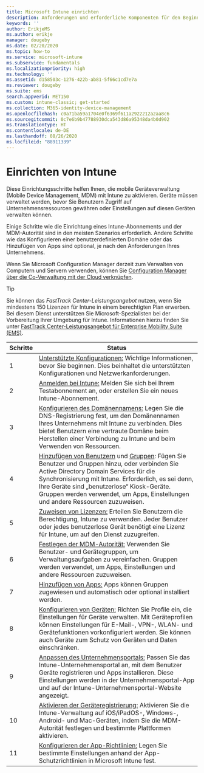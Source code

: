 ```yaml
---
title: Microsoft Intune einrichten
description: Anforderungen und erforderliche Komponenten für den Beginn der Verwendung Ihres Intune-Abonnements
keywords: ''
author: ErikjeMS
ms.author: erikje
manager: dougeby
ms.date: 02/20/2020
ms.topic: how-to
ms.service: microsoft-intune
ms.subservice: fundamentals
ms.localizationpriority: high
ms.technology: ''
ms.assetid: d158503c-1276-422b-ab81-5f66c1cd7e7a
ms.reviewer: dougeby
ms.suite: ems
search.appverid: MET150
ms.custom: intune-classic; get-started
ms.collection: M365-identity-device-management
ms.openlocfilehash: c0a71ba59a1704e0f6369f611a2922212a2aa8c6
ms.sourcegitcommit: 0c7e6b9b47788930dca543d86a95348da4b0d902
ms.translationtype: HT
ms.contentlocale: de-DE
ms.lasthandoff: 08/26/2020
ms.locfileid: "88911339"
---
```

# <a name="set-up-intune"></a>Einrichten von Intune

Diese Einrichtungsschritte helfen Ihnen, die mobile Geräteverwaltung (Mobile Device Management, MDM) mit Intune zu aktivieren. Geräte müssen verwaltet werden, bevor Sie Benutzern Zugriff auf Unternehmensressourcen gewähren oder Einstellungen auf diesen Geräten verwalten können.

Einige Schritte wie die Einrichtung eines Intune-Abonnements und der MDM-Autorität sind in den meisten Szenarios erforderlich. Andere Schritte wie das Konfigurieren einer benutzerdefinierten Domäne oder das Hinzufügen von Apps sind optional, je nach den Anforderungen Ihres Unternehmens.

Wenn Sie Microsoft Configuration Manager derzeit zum Verwalten von Computern und Servern verwenden, können Sie [Configuration Manager über die Co-Verwaltung mit der Cloud verknüpfen](/configmgr/comanage/overview).

>[!TIP]
>Sie können das *FastTrack Center-Leistungsangebot* nutzen, wenn Sie mindestens 150 Lizenzen für Intune in einem berechtigten Plan erwerben. Bei diesem Dienst unterstützen Sie Microsoft-Spezialisten bei der Vorbereitung Ihrer Umgebung für Intune. Informationen hierzu finden Sie unter [FastTrack Center-Leistungsangebot für Enterprise Mobility Suite (EMS)](/enterprise-mobility-security/Solutions/enterprise-mobility-fasttrack-program).

| Schritte | Status  |
|---|---|
|   1   | [Unterstützte Konfigurationen:](supported-devices-browsers.md) Wichtige Informationen, bevor Sie beginnen. Dies beinhaltet die unterstützten Konfigurationen und Netzwerkanforderungen.|
|   2   |  [Anmelden bei Intune:](account-sign-up.md) Melden Sie sich bei Ihrem Testabonnement an, oder erstellen Sie ein neues Intune-Abonnement. |
|   3   | [Konfigurieren des Domänennamens:](custom-domain-name-configure.md) Legen Sie die DNS-Registrierung fest, um den Domänennamen Ihres Unternehmens mit Intune zu verbinden. Dies bietet Benutzern eine vertraute Domäne beim Herstellen einer Verbindung zu Intune und beim Verwenden von Ressourcen. |
|   4   | [Hinzufügen von Benutzern](users-add.md) und [Gruppen](groups-add.md): Fügen Sie Benutzer und Gruppen hinzu, oder verbinden Sie Active Directory Domain Services für die Synchronisierung mit Intune. Erforderlich, es sei denn, Ihre Geräte sind „benutzerlose“ Kiosk-Geräte. Gruppen werden verwendet, um Apps, Einstellungen und andere Ressourcen zuzuweisen.|
|   5   | [Zuweisen von Lizenzen:](licenses-assign.md) Erteilen Sie Benutzern die Berechtigung, Intune zu verwenden. Jeder Benutzer oder jedes benutzerlose Gerät benötigt eine Lizenz für Intune, um auf den Dienst zuzugreifen. |
|   6   | [Festlegen der MDM-Autorität:](mdm-authority-set.md) Verwenden Sie Benutzer- und Gerätegruppen, um Verwaltungsaufgaben zu vereinfachen. Gruppen werden verwendet, um Apps, Einstellungen und andere Ressourcen zuzuweisen. |
|   7   | [Hinzufügen von Apps:](../apps/apps-add.md) Apps können Gruppen zugewiesen und automatisch oder optional installiert werden. |
|   8   | [Konfigurieren von Geräten:](../configuration/device-profiles.md) Richten Sie Profile ein, die Einstellungen für Geräte verwalten. Mit Geräteprofilen können Einstellungen für E-Mail-, VPN-, WLAN- und Gerätefunktionen vorkonfiguriert werden. Sie können auch Geräte zum Schutz von Geräten und Daten einschränken. |
|   9   |  [Anpassen des Unternehmensportals:](../apps/company-portal-app.md) Passen Sie das Intune-Unternehmensportal an, mit dem Benutzer Geräte registrieren und Apps installieren. Diese Einstellungen werden in der Unternehmensportal-App und auf der Intune-Unternehmensportal-Website angezeigt.       |
|  10   | [Aktivieren der Geräteregistrierung:](mdm-authority-set.md) Aktivieren Sie die Intune-Verwaltung auf iOS/iPadOS-, Windows-, Android- und Mac-Geräten, indem Sie die MDM-Autorität festlegen und bestimmte Plattformen aktivieren. |
|  11   |  [Konfigurieren der App-Richtlinien:](../apps/app-protection-policy.md) Legen Sie bestimmte Einstellungen anhand der App-Schutzrichtlinien in Microsoft Intune fest. |